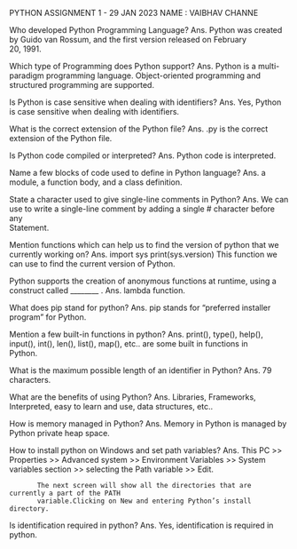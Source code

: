 PYTHON ASSIGNMENT 1 - 29 JAN 2023
NAME : VAIBHAV CHANNE

Who developed Python Programming Language?
Ans.  Python was created by Guido van Rossum, and the first version released on February  
          20, 1991.

 Which type of Programming does Python support?
Ans.   Python is a multi-paradigm programming language. Object-oriented programming and  
           structured programming are supported.

 Is Python is case sensitive when dealing with identifiers?
Ans.    Yes, Python is case sensitive when dealing with identifiers.

What is the correct extension of the Python file?
Ans.   .py is the correct extension of the Python file.

Is Python code compiled or interpreted? 
Ans.    Python code is interpreted.

Name a few blocks of code used to define in Python language?
Ans.   a module, a function body, and a class definition.

State a character used to give single-line comments in Python? 
Ans.    We can use to write a single-line comment by adding a single # character before any  
            Statement.

Mention functions which can help us to find the version of python that we currently working on?
Ans.                 import sys
                         print(sys.version)
              This function we can use to find the current version of Python.

Python supports the creation of anonymous functions at runtime, using a construct called ________ . 
Ans.     lambda function.

  What does pip stand for python?
 Ans.    pip stands for “preferred installer program” for Python.

  Mention a few built-in functions in python?
Ans.    print(), type(), help(), input(), int(), len(), list(), map(), etc.. are some built in functions in  
            Python. 

  What is the maximum possible length of an identifier in Python?
Ans.    79 characters.

  What are the benefits of using Python? 
  Ans.    Libraries, Frameworks, Interpreted, easy to learn and use, data structures, etc..

  How is memory managed in Python?
 Ans.    Memory in Python is managed by Python private heap space.

  How to install python on Windows and set path variables?
Ans.   This PC >> Properties >> Advanced system >> Environment Variables >> System  
           variables section >> selecting the Path variable >> Edit. 

           The next screen will show all the directories that are currently a part of the PATH  
           variable.Clicking on New and entering Python’s install directory.

   Is identification required in python?
Ans.  Yes, identification is required in python.


